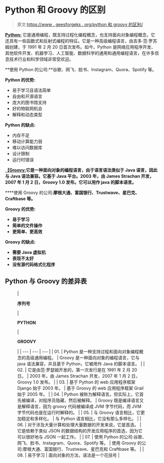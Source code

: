 # Python 和 Groovy 的区别

> 原文:[https://www . geesforgeks . org/python 和 groovy 的区别/](https://www.geeksforgeeks.org/difference-between-python-and-groovy/)

[**Python:**](https://www.geeksforgeeks.org/python-programming-language/) 它是通用编程，既支持过程化编程概念，也支持面向对象编程概念。它还具有一些函数式和反射式编程的特征。它是一种高级编程语言，由吉多·范·罗苏姆创建，于 1991 年 2 月 20 日首次发布。如今，Python 是网络应用程序开发、其他软件开发、机器学习、人工智能、数据科学的通用和通用编程语言，在许多信息技术行业和科学领域非常受欢迎。

**使用 Python 的公司:**谷歌、网飞、脸书、Instagram、Quora、Spotify 等。

**Python 的优势:**

*   易于学习且语法简单
*   自由和开源语言
*   庞大的图书馆支持
*   好的物联网机会
*   解释和动态类型

**Python 的缺点:**

*   内存不足
*   移动计算能力弱
*   难以访问数据库
*   设计限制
*   运行时错误

[**【Groovy:**](https://www.geeksforgeeks.org/gradle-build-tool-i-modern-open-source-build-automation/)**它是一种面向对象的编程语言，由于语言语法类似于 Java 语言，因此与 Java 语法兼容。它基于 Java 平台。2003 年，由 James Strachan 开发，2007 年 1 月 2 日，Groovy 1.0 发布。它可以用作 java 的脚本语言。**

****使用 Groovy 的公司:**摩根大通、富国银行、Trustwave、星巴克、Craftbase 等。**

****Groovy 的优势:****

*   **易于学习**
*   **简单的文件操作**
*   **更简单、更高效**

****Groovy 的缺点:****

*   **需要 Java 虚拟机**
*   **表现不太好**
*   **没有源代码格式化程序**

## ****Python 与 Groovy 的差异表****

<figure class="table">

| 

**序列号**

 | 

**PYTHON**

 | 

**GROOVY**

 |
| --- | --- | --- |
| 01. | Python 是一种支持过程和面向对象编程概念的高级通用编程。 | Groovy 是一种面向对象的编程语言，它与 java 语法兼容，并且基于 Python，它被用作 Java 的脚本语言。 |
| 02. | 它是由范·罗瑟姆开发的，第一次发行是在 1991 年 2 月 20 日。 | 2003 年，由 James Strachan 开发，2007 年 1 月 2 日，Groovy 1.0 发布。 |
| 03. | 基于 Python 的 web 应用程序框架 Django 始于 2003 年。 | 基于 Groovy 的 web 应用程序框架 Grail 始于 2005 年。 |
| 04. | Python 被称为解释语言。但实际上，它首先被编译，对程序员隐藏，然后被解释。 | Groovy 既是编译语言又是解释语言，因为 groovy 代码被编译成 JVM 字节代码，而 JVM 字节代码也是在运行时解释的。 |
| 05. | 与 Groovy 语言相比，它更加稳定和多样化。 | 与 Python 语言相比，它没有那么多样化。 |
| 06. | 对于涉及大量计算和处理大量数据的开发来说，它是首选。 | 它是依赖于类似 JSON 的数据结构的开发应用程序的首选，因为它可以很好地与 JSON 一起工作。 |
| 07. | 使用 Python 的公司:谷歌、网飞、脸书、Instagram、Quora、Spotify 等。 | 使用 Groovy 的公司:摩根大通、富国银行、Trustwave、星巴克和 Craftbase 等。 |
| 08. | 易于学习 | 面向对象的方法，语法是一个花括号 |

</figure>